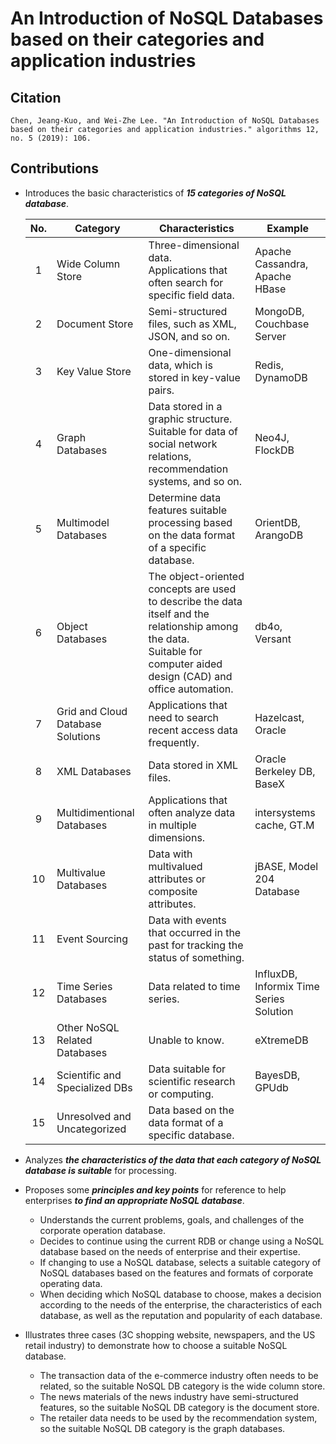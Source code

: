 # An Introduction of NoSQL Databases based on their categories and application industries

## Citation

```
Chen, Jeang-Kuo, and Wei-Zhe Lee. "An Introduction of NoSQL Databases based on their categories and application industries." algorithms 12, no. 5 (2019): 106.
```

## Contributions

* Introduces the basic characteristics of ***15 categories of NoSQL database***.

  | No.  | Category                          | Characteristics                                              | Example                                 |
  | :--: | --------------------------------- | ------------------------------------------------------------ | --------------------------------------- |
  |  1   | Wide Column Store                 | Three-dimensional data.<br />Applications that often search for specific field data. | Apache Cassandra, Apache HBase          |
  |  2   | Document Store                    | Semi-structured files, such as XML, JSON, and so on.         | MongoDB, Couchbase Server               |
  |  3   | Key Value Store                   | One-dimensional data, which is stored in key-value pairs.    | Redis, DynamoDB                         |
  |  4   | Graph Databases                   | Data stored in a graphic structure.<br />Suitable for data of social network relations, recommendation systems, and so on. | Neo4J, FlockDB                          |
  |  5   | Multimodel Databases              | Determine data features suitable processing based on the data format of a specific database. | OrientDB, ArangoDB                      |
  |  6   | Object Databases                  | The object-oriented concepts are used to describe the data itself and the relationship among the data.<br />Suitable for computer aided design (CAD) and office automation. | db4o, Versant                           |
  |  7   | Grid and Cloud Database Solutions | Applications that need to search recent access data frequently. | Hazelcast, Oracle                       |
  |  8   | XML Databases                     | Data stored in XML files.                                    | Oracle Berkeley DB, BaseX               |
  |  9   | Multidimentional Databases        | Applications that often analyze data in multiple dimensions. | intersystems cache, GT.M                |
  |  10  | Multivalue Databases              | Data with multivalued attributes or composite attributes.    | jBASE, Model 204 Database               |
  |  11  | Event Sourcing                    | Data with events that occurred in the past for tracking the status of something. |                                         |
  |  12  | Time Series Databases             | Data related to time series.                                 | InfluxDB, Informix Time Series Solution |
  |  13  | Other NoSQL Related Databases     | Unable to know.                                              | eXtremeDB                               |
  |  14  | Scientific and Specialized DBs    | Data suitable for scientific research or computing.          | BayesDB, GPUdb                          |
  |  15  | Unresolved and Uncategorized      | Data based on the data format of a specific database.        |                                         |

* Analyzes ***the characteristics of the data that each category of NoSQL database is suitable*** for processing.
* Proposes some ***principles and key points*** for reference to help enterprises ***to find an appropriate NoSQL database***.
  * Understands the current problems, goals, and challenges of the corporate operation database.
  * Decides to continue using the current RDB or change using a NoSQL database based on the needs of enterprise and their expertise.
  * If changing to use a NoSQL database, selects a suitable category of NoSQL databases based on the features and formats of corporate operating data.
  * When deciding which NoSQL database to choose, makes a decision according to the needs of the enterprise, the characteristics of each database, as well as the reputation and popularity of each database.
* Illustrates three cases (3C shopping website, newspapers, and the US retail industry) to demonstrate how to choose a suitable NoSQL database.

  * The transaction data of the e-commerce industry often needs to be related, so the suitable NoSQL DB category is the wide column store.
  * The news materials of the news industry have semi-structured features, so the suitable NoSQL DB category is the document store.
  * The retailer data needs to be used by the recommendation system, so the suitable NoSQL DB category is the graph databases.